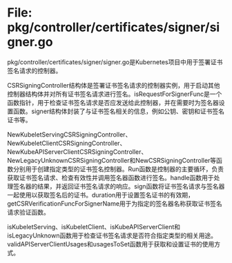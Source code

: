 # File: pkg/controller/certificates/signer/signer.go

pkg/controller/certificates/signer/signer.go是Kubernetes项目中用于签署证书签名请求的控制器。

CSRSigningController结构体是签署证书签名请求的控制器实例，用于启动其他控制器结构体并对所有证书签名请求进行签名。isRequestForSignerFunc是一个函数指针，用于检查证书签名请求是否应发送给此控制器，并在需要时为签名器设置函数。signer结构体封装了与证书签名相关的信息，例如公钥、密钥和证书签名证书等。

NewKubeletServingCSRSigningController、NewKubeletClientCSRSigningController、NewKubeAPIServerClientCSRSigningController、NewLegacyUnknownCSRSigningController和NewCSRSigningController等函数分别用于创建指定类型的证书签名控制器。Run函数是控制器的主要循环，负责获取证书签名请求、检查有效性并调用签名器函数进行签名。handle函数用于处理签名器的结果，并返回证书签名请求的响应。sign函数将证书签名请求与签名器一起使用以获取签名后的证书。duration用于设置签名证书的有效期，getCSRVerificationFuncForSignerName用于为指定的签名器名称获取证书签名请求验证函数。

isKubeletServing、isKubeletClient、isKubeAPIServerClient和isLegacyUnknown函数用于检查证书签名请求是否符合指定类型的相关用途。validAPIServerClientUsages和usagesToSet函数用于获取和设置证书的使用方式。

